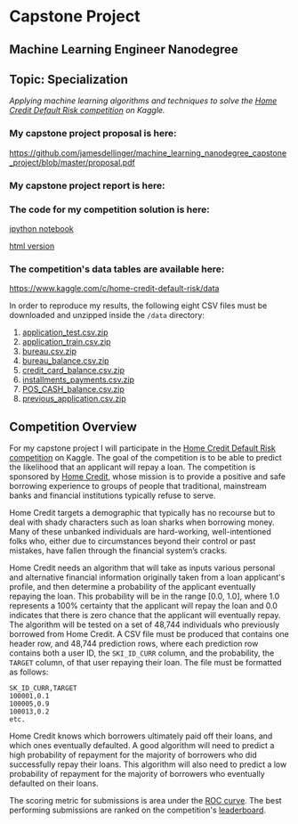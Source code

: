 # Capstone Project
## Machine Learning Engineer Nanodegree
## Topic: Specialization

*Applying machine learning algorithms and techniques to solve the [Home Credit Default Risk competition](https://www.kaggle.com/c/home-credit-default-risk) on Kaggle.*

### My capstone project proposal is here:

https://github.com/jamesdellinger/machine_learning_nanodegree_capstone_project/blob/master/proposal.pdf

### My capstone project report is here:



### The code for my competition solution is here:

[ipython notebook](https://github.com/jamesdellinger/machine_learning_nanodegree_boston_housing_project/blob/master/boston_housing.ipynb)

[html version](https://github.com/jamesdellinger/machine_learning_nanodegree_boston_housing_project/blob/master/report.html)

### The competition's data tables are available here:

https://www.kaggle.com/c/home-credit-default-risk/data

In order to reproduce my results, the following eight CSV files must be downloaded and unzipped inside the `/data` directory:

1. [application_test.csv.zip](https://www.kaggle.com/c/9120/download/application_test.csv.zip)
2. [application_train.csv.zip](https://www.kaggle.com/c/9120/download/application_train.csv.zip)
3. [bureau.csv.zip](https://www.kaggle.com/c/9120/download/bureau.csv.zip)
4. [bureau_balance.csv.zip](https://www.kaggle.com/c/9120/download/bureau_balance.csv.zip)
5. [credit_card_balance.csv.zip](https://www.kaggle.com/c/9120/download/credit_card_balance.csv.zip)
6. [installments_payments.csv.zip](https://www.kaggle.com/c/9120/download/installments_payments.csv.zip)
7. [POS_CASH_balance.csv.zip](https://www.kaggle.com/c/9120/download/POS_CASH_balance.csv.zip)
8. [previous_application.csv.zip](https://www.kaggle.com/c/9120/download/previous_application.csv.zip)

## Competition Overview
For my capstone project I will participate in the [Home Credit Default Risk competition](https://www.kaggle.com/c/home-credit-default-risk) on Kaggle. The goal of the competition is to be able to predict the likelihood that an applicant will repay a loan. The competition is sponsored by [Home Credit](http://www.homecredit.net), whose mission is to provide a positive and safe borrowing experience to groups of people that traditional, mainstream banks and financial institutions typically refuse to serve.

Home Credit targets a demographic that typically has no recourse but to deal with shady characters such as loan sharks when borrowing money. Many of these unbanked individuals are hard-working, well-intentioned folks who, either due to circumstances beyond their control or past mistakes, have fallen through the financial system’s cracks.

Home Credit needs an algorithm that will take as inputs various personal and alternative financial information originally taken from a loan applicant's profile, and then determine a probability of the applicant eventually repaying the loan. This probability will be in the range [0.0, 1.0], where 1.0 represents a 100\% certainty that the applicant will repay the loan and 0.0 indicates that there is zero chance that the applicant will eventually repay. The algorithm will be tested on a set of 48,744 individuals who previously borrowed from Home Credit. A CSV file must be produced that contains one header row, and 48,744 prediction rows, where each prediction row contains both a user ID, the `SKI_ID_CURR` column, and the probability, the `TARGET` column, of that user repaying their loan. The file must be formatted as follows:

```
SK_ID_CURR,TARGET
100001,0.1
100005,0.9
100013,0.2
etc.
```

Home Credit knows which borrowers ultimately paid off their loans, and which ones eventually defaulted. A good algorithm will need to predict a high probability of repayment for the majority of borrowers who did successfully repay their loans. This algorithm will also need to predict a low probability of repayment for the majority of borrowers who eventually defaulted on their loans.

The scoring metric for submissions is area under the [ROC curve](https://en.wikipedia.org/wiki/Receiver_operating_characteristic). The best performing submissions are ranked on the competition's [leaderboard](https://www.kaggle.com/c/home-credit-default-risk/leaderboard).
